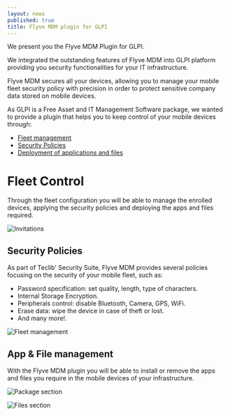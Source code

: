 ```yaml
---
layout: news
published: true
title: Flyve MDM plugin for GLPI
---
```


We present you the Flyve MDM Plugin for GLPI.

We integrated the outstanding features of Flyve MDM into GLPI platform providing you security functionalities for your IT infrastructure.

Flyve MDM secures all your devices, allowing you to manage your mobile fleet security policy with precision in order to protect sensitive company data stored on mobile devices.

As GLPI is a Free Asset and IT Management Software package, we wanted to provide a plugin that helps you to keep control of your mobile devices through:


* [Fleet management](#fc)
* [Security Policies](#sp)
* [Deployment of applications and files](#ac)



# <a name="fc"></a> Fleet Control


Through the fleet configuration you will be able to manage the enrolled devices, applying the security policies and deploying the apps and files required.


![Invitations](https://i.imgur.com/PUyqVWw.png)

## <a name="sp"></a> Security Policies


As part of Teclib' Security Suite, Flyve MDM provides several policies focusing on the security of your mobile fleet, such as:


  * Password specification: set quality, length, type of characters.
  * Internal Storage Encryption.
  * Peripherals control: disable Bluetooth, Camera, GPS, WiFi.
  * Erase data: wipe the device in case of theft or lost.
  * And many more!.



![Fleet management](https://i.imgur.com/JPwZnHH.png)

## <a name="ac"></a> App & File management


With the Flyve MDM plugin you will be able to install or remove the apps and files you require in the mobile devices of your infrastructure.


![Package section](https://i.imgur.com/KyUoIsN.png)

![Files section](https://i.imgur.com/Z5pu25I.png)
